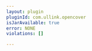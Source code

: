 ```yaml
---
layout: plugin
pluginId: com.ullink.opencover
isJarAvailable: true
error: NONE
violations: []

---
```

